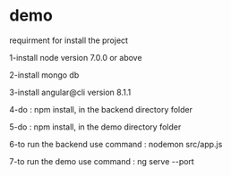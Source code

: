 # demo
requirment for install the project

1-install node version 7.0.0 or above

2-install mongo db 

3-install angular@cli version 8.1.1

4-do : npm install, in the backend directory folder

5-do : npm install, in the demo directory folder

6-to run the backend use command : nodemon src/app.js 

7-to run the demo use command : ng serve --port <port>
